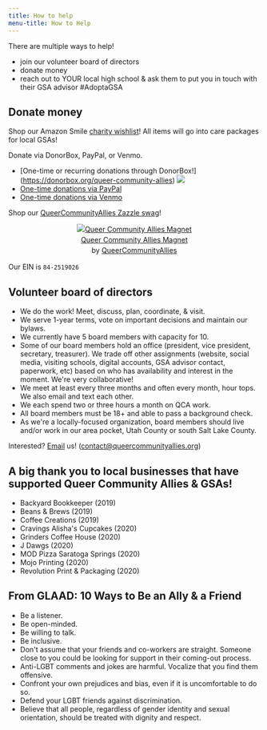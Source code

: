 ```yaml
---
title: How to help
menu-title: How to Help
--- 
```


There are multiple ways to help! 
 
 - join our volunteer board of directors
 - donate money 
 - reach out to YOUR local high school & ask them to put you in touch with their GSA advisor #AdoptaGSA 
  
## Donate money

Shop our Amazon Smile [charity wishlist](https://smile.amazon.com/hz/charitylist/ls/MX3B3PFF8BI8/ref=smi_ext_lnk_lcl_cl)! All items will go into care packages for local GSAs!

Donate via DonorBox, PayPal, or Venmo. 

- [One-time or recurring donations through DonorBox!]
(https://donorbox.org/queer-community-allies) <a target="_blank" href="https://donorbox.org/queer-community-allies"><img src="https://donorbox.org/images/png-donate/button-medium-blue.png" /></a>
- [One-time donations via PayPal](/donate/paypal)
- [One-time donations via Venmo](/donate/venmo)

Shop our [QueerCommunityAllies Zazzle swag](https://www.zazzle.com/store/queercommunityallies)! 
 <div style="text-align:center;line-height:150%"> <a href="https://www.zazzle.com/queer_community_allies_magnet-147139367031313633" rel="nofollow" > <img src="https://rlv.zcache.com/queer_community_allies_magnet-r4220f856035e47ba858d0cf2f53997bf_x7js9_8byvr_1024.jpg?max_dim=325" alt="Queer Community Allies Magnet" style="border:0;" /> </a> <br /> <a href="https://www.zazzle.com/queer_community_allies_magnet-147139367031313633" rel="nofollow" >Queer Community Allies Magnet</a> <br />by <a href="https://www.zazzle.com/store/queercommunityallies" rel="nofollow">QueerCommunityAllies</a> </div>

Our EIN is `84-2519026`

## Volunteer board of directors 

- We do the work! Meet, discuss, plan, coordinate, & visit. 
- We serve 1-year terms, vote on important decisions and maintain our bylaws. 
- We currently have 5 board members with capacity for 10. 
- Some of our board members hold an office (president, vice president, secretary, treasurer). We trade off other assignments (website, social media, visiting schools, digital accounts, GSA advisor contact, paperwork, etc) based on who has availability and interest in the moment. We're very collaborative! 
- We meet at least every three months and often every month, hour tops. We also email and text each other. 
- We each spend two or three hours a month on QCA work. 
- All board members must be 18+ and able to pass a background check.
- As we're a locally-focused organization, board members should live and/or work in our area pocket, Utah County or south Salt Lake County.  
 
Interested? [Email](mailto:contact@queercommunityallies.org) us! (contact@queercommunityallies.org)


## A big thank you to local businesses that have supported Queer Community Allies & GSAs! 

- Backyard Bookkeeper (2019)
- Beans & Brews (2019)
- Coffee Creations (2019)
- Cravings Alisha's Cupcakes (2020)
- Grinders Coffee House (2020) 
- J Dawgs (2020)
- MOD Pizza Saratoga Springs (2020)
- Mojo Printing (2020)
- Revolution Print & Packaging (2020) 

## From GLAAD: 10 Ways to Be an Ally & a Friend

- Be a listener.
- Be open-minded.
- Be willing to talk.
- Be inclusive.
- Don't assume that your friends and co-workers are straight. Someone close to you could be looking for support in their coming-out process. 
- Anti-LGBT comments and jokes are harmful. Vocalize that you find them offensive.
- Confront your own prejudices and bias, even if it is uncomfortable to do so.
- Defend your LGBT friends against discrimination.
- Believe that all people, regardless of gender identity and sexual orientation, should be treated with dignity and respect.



